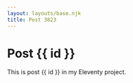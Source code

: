 ```yaml
---
layout: layouts/base.njk
title: Post 3823
---
```


# Post {{ id }}

This is post {{ id }} in my Eleventy project.
